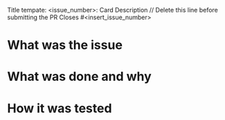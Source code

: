 Title tempate: <issue_number>: Card Description // Delete this line before submitting the PR
Closes #<insert_issue_number>

# What was the issue


# What was done and why


# How it was tested



